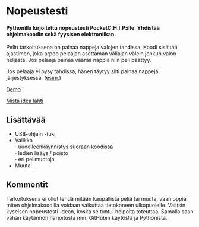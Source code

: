 # Nopeustesti
#### Pythonilla kirjoitettu nopeustesti PocketC.H.I.P:ille. Yhdistää ohjelmakoodin sekä fyysisen elektroniikan.

Pelin tarkoituksena on painaa nappeja valojen tahdissa. Koodi sisältää ajastimen, joka arpoo pelaajan asettaman väliajan välein jonkun valon neljästä. Jos pelaaja painaa väärää nappia niin peli päättyy.

Jos pelaaja ei pysy tahdissa, hänen täytyy silti painaa nappeja järjestyksessä. ([esim.](https://youtu.be/KgpQJx6T7bk?t=156))

[Demo](https://youtu.be/KgpQJx6T7bk)

[Mistä idea lähti](https://www.youtube.com/watch?v=OFuYpUqqYDE&user=UCAcHTMDb4mxAHF0EH_HYS_Q)

## Lisättävää
* USB-ohjain -tuki
* Valikko  
⋅ uudelleenkäynnistys suoraan koodissa  
⋅ ledien lisäys / poisto  
⋅ eri pelimuotoja  
* Muuta...  

## Kommentit
Tarkoituksena ei ollut tehdä mitään kaupallista peliä tai muuta, vaan oppia miten ohjelmakoodilla voidaan vaikuttaa tietokoneen ulkopuolelle. Valitsin kyseisen nopeustesti-idean, koska se tuntui helpolta toteuttaa. Samalla saan vähän käytännön harjoitusta mm. GitHubin käytöstä ja Pythonista.
